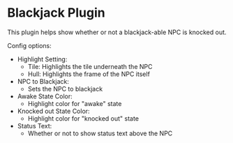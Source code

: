 # Blackjack Plugin
This plugin helps show whether or not a blackjack-able NPC is knocked out.

Config options: 

* Highlight Setting:
    * Tile: Highlights the tile underneath the NPC
    * Hull: Highlights the frame of the NPC itself
* NPC to Blackjack:
    * Sets the NPC to blackjack
* Awake State Color:
    * Highlight color for "awake" state
* Knocked out State Color:
    * Highlight color for "knocked out" state
* Status Text:
    * Whether or not to show status text above the NPC 